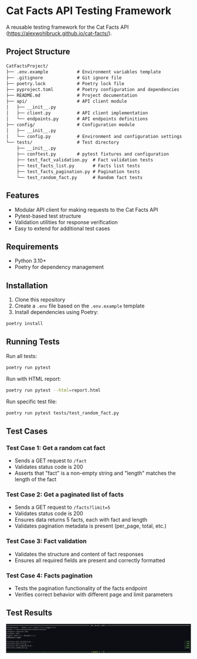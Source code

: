 # Cat Facts API Testing Framework

A reusable testing framework for the Cat Facts API (https://alexwohlbruck.github.io/cat-facts/).

## Project Structure

```
CatFactsProject/
├── .env.example           # Environment variables template
├── .gitignore             # Git ignore file
├── poetry.lock            # Poetry lock file
├── pyproject.toml         # Poetry configuration and dependencies
├── README.md              # Project documentation
├── api/                   # API client module
│   ├── __init__.py
│   ├── client.py          # API client implementation
│   └── endpoints.py       # API endpoints definitions
├── config/                # Configuration module
│   ├── __init__.py
│   └── config.py          # Environment and configuration settings
└── tests/                 # Test directory
    ├── __init__.py
    ├── conftest.py        # pytest fixtures and configuration
    ├── test_fact_validation.py  # Fact validation tests
    ├── test_facts_list.py       # Facts list tests
    ├── test_facts_pagination.py # Pagination tests
    └── test_random_fact.py      # Random fact tests
```

## Features

- Modular API client for making requests to the Cat Facts API
- Pytest-based test structure
- Validation utilities for response verification
- Easy to extend for additional test cases

## Requirements

- Python 3.10+
- Poetry for dependency management

## Installation

1. Clone this repository
2. Create a `.env` file based on the `.env.example` template
3. Install dependencies using Poetry:

```bash
poetry install
```

## Running Tests

Run all tests:

```bash
poetry run pytest
```

Run with HTML report:

```bash
poetry run pytest --html=report.html
```

Run specific test file:

```bash
poetry run pytest tests/test_random_fact.py
```

## Test Cases

### Test Case 1: Get a random cat fact

- Sends a GET request to `/fact`
- Validates status code is 200
- Asserts that "fact" is a non-empty string and "length" matches the length of the fact

### Test Case 2: Get a paginated list of facts

- Sends a GET request to `/facts?limit=5`
- Validates status code is 200
- Ensures data returns 5 facts, each with fact and length
- Validates pagination metadata is present (per_page, total, etc.)

### Test Case 3: Fact validation

- Validates the structure and content of fact responses
- Ensures all required fields are present and correctly formatted

### Test Case 4: Facts pagination

- Tests the pagination functionality of the facts endpoint
- Verifies correct behavior with different page and limit parameters


## Test Results

![Test Results](Screenshot%202025-04-13%20214054.png)
